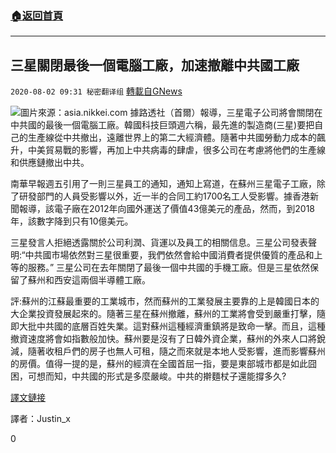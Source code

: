 ###  [:house:返回首頁](https://github.com/ourhimalayas/txt)
---

## 三星關閉最後一個電腦工廠，加速撤離中共國工廠
`2020-08-02 09:31 秘密翻译组` [轉載自GNews](https://gnews.org/zh-hant/282811/)

![](https://s3.amazonaws.com/gnews-media-offload/wp-content/uploads/2020/08/02031222/1-5.png)圖片來源：asia.nikkei.com 
據路透社（首爾）報導，三星電子公司將會關閉在中共國的最後一個電腦工廠。韓國科技巨頭週六稱，最先進的製造商(三星)要把自己的生產線從中共撤出，遠離世界上的第二大經濟體。隨著中共國勞動力成本的飆升，中美貿易戰的影響，再加上中共病毒的肆虐，很多公司在考慮將他們的生產線和供應鏈撤出中共。

南華早報週五引用了一則三星員工的通知，通知上寫道，在蘇州三星電子工廠，除了研發部門的人員受影響以外，近一半的合同工約1700名工人受影響。據香港新聞報導，該電子廠在2012年向國外運送了價值43億美元的產品，然而，到2018年，該數字降到只有10億美元。

三星發言人拒絕透露關於公司利潤、貨運以及員工的相關信息。三星公司發表聲明:“中共國市場依然對三星很重要，我們依然會給中國消費者提供優質的產品和上等的服務。” 三星公司在去年關閉了最後一個中共國的手機工廠。但是三星依然保留了蘇州和西安這兩個半導體工廠。

評:蘇州的江蘇最重要的工業城市，然而蘇州的工業發展主要靠的上是韓國日本的大企業投資發展起來的。隨著三星在蘇州撤離，蘇州的工業將會受到嚴重打擊，隨即大批中共國的底層百姓失業。這對蘇州這種經濟重鎮將是致命一擊。而且，這種撤資速度將會如指數般加快。蘇州要是沒有了日韓外資企業，蘇州的外來人口將銳減，隨著收租戶們的房子也無人可租，隨之而來就是本地人受影響，進而影響蘇州的房價。值得一提的是，蘇州的經濟在全國首屈一指，要是東部城市都是如此囧困，可想而知，中共國的形式是多麼嚴峻。中共的擀麵杖子還能撐多久?

[譯文鏈接](https://www.reuters.com/article/us-samsung-elec-china-pc/samsung-electronics-to-halt-production-at-its-last-computer-factory-in-china-idUSKBN24X3K4)

譯者：Justin\_x

0
